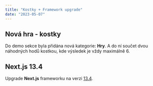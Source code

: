 ```yaml
---
title: "Kostky + Framework upgrade"
date: "2023-05-07"
---
```


## Nová hra - kostky
Do demo sekce byla přidána nová kategorie: **Hry**. A do ní součet dvou náhodných hodů kostkou, kde výsledek je vždy maximálně 6.
## Next.js 13.4
Upgrade **Next.js** frameworku na verzi [13.4](https://nextjs.org/blog/next-13-4).

